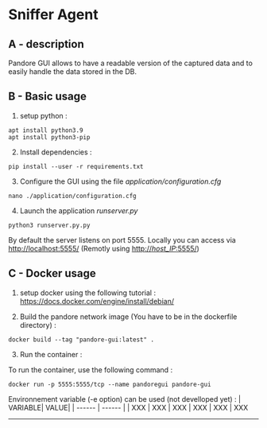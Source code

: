 # Sniffer Agent

## A - description

Pandore GUI allows to have a readable version of the captured data and to easily handle the data stored in the DB.

## B - Basic usage

1) setup python :

```
apt install python3.9
apt install python3-pip
```

2) Install dependencies :

```
pip install --user -r requirements.txt
```

3) Configure the GUI using the file *application/configuration.cfg* 

```
nano ./application/configuration.cfg
```

4) Launch the application *runserver.py*
```
python3 runserver.py.py
```

By default the server listens on port 5555. Locally you can access via [http://localhost:5555/](http://localhost:5555/) (Remotly using [http://*host_IP*:5555/](http://host_IP:5555/))

## C - Docker usage

1) setup docker using the following tutorial :
https://docs.docker.com/engine/install/debian/

2) Build the pandore network image (You have to be in the dockerfile directory) :
```
docker build --tag "pandore-gui:latest" .
```

3) Run the container :

To run the container, use the following command :
```
docker run -p 5555:5555/tcp --name pandoregui pandore-gui
```


Environnement variable (-e option) can be used (not develloped yet) :
| VARIABLE| VALUE|
| ------ | ------ |
| XXX | XXX
| XXX | XXX
| XXX | XXX

---------------------------------------
